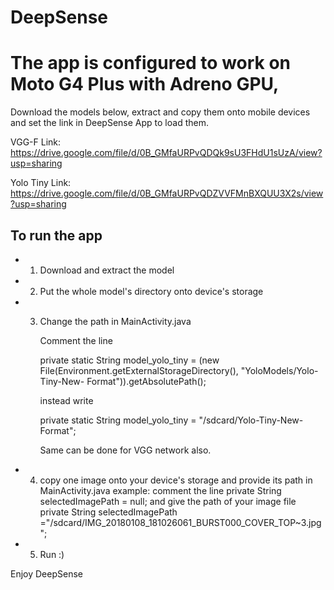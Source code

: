 # DeepSense

# The app is configured to work on Moto G4 Plus with Adreno GPU, 

Download the models below, extract and copy them onto mobile devices and set the link in DeepSense App to load them.

VGG-F Link: https://drive.google.com/file/d/0B_GMfaURPvQDQk9sU3FHdU1sUzA/view?usp=sharing

Yolo Tiny Link: https://drive.google.com/file/d/0B_GMfaURPvQDZVVFMnBXQUU3X2s/view?usp=sharing

## To run the app
- 1) Download and extract the model
- 2) Put the whole model's directory onto device's storage
- 3) Change the path in MainActivity.java
     
     Comment the line
     
     private static String model_yolo_tiny = (new File(Environment.getExternalStorageDirectory(), "YoloModels/Yolo-Tiny-New-    Format")).getAbsolutePath();
     
     instead write
     
     private static String model_yolo_tiny = "/sdcard/Yolo-Tiny-New-Format";

     Same can be done for VGG network also.
  
- 4) copy one image onto your device's storage and provide its path in MainActivity.java
      example: 
      comment the line 
      private String selectedImagePath = null;
      and give the path of your image file
      private String selectedImagePath ="/sdcard/IMG_20180108_181026061_BURST000_COVER_TOP~3.jpg";
- 5) Run :)

Enjoy DeepSense

